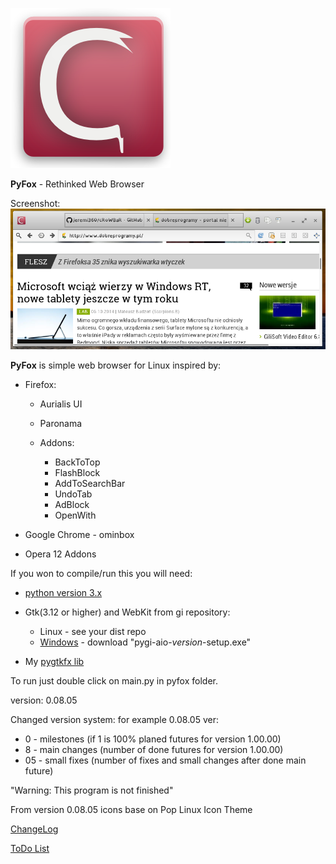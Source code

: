 ![Logo][5]

**PyFox** - Rethinked Web Browser

Screenshot:
![PyFox in Action][1]

**PyFox** is simple web browser for Linux inspired by:

 *  Firefox:
    * Aurialis UI
    * Paronama
    * Addons:

        * BackToTop
        * FlashBlock
        * AddToSearchBar
        * UndoTab
        * AdBlock
        * OpenWith

 * Google Chrome - ominbox
 * Opera 12 Addons

If you won to compile/run this you will need:

- [python version 3.x][2]
- Gtk(3.12 or higher) and WebKit from gi repository:

	- Linux - see your dist repo
	- [Windows][3] - download "pygi-aio-*version*-setup.exe"

- My [pygtkfx lib][4]

To run just double click on main.py in pyfox folder.

version: 0.08.05

Changed version system:
for example 0.08.05 ver:

* 0 - milestones (if 1 is 100% planed futures for version 1.00.00)
* 8 - main changes (number of done futures for version 1.00.00)
* 05 - small fixes (number of fixes and small changes after done main future)

"Warning: This program is not finished"

From version 0.08.05 icons base on Pop Linux Icon Theme

[ChangeLog][6]

[ToDo List][7]

[1]:shot.png
[2]:https://www.python.org
[3]:https://sourceforge.net/projects/pygobjectwin32/files/
[4]:https://github.com/jeremi360/PyGtkFX
[5]:icons/icon.png
[6]:ChangeLog.md
[7]:ToDo.md
